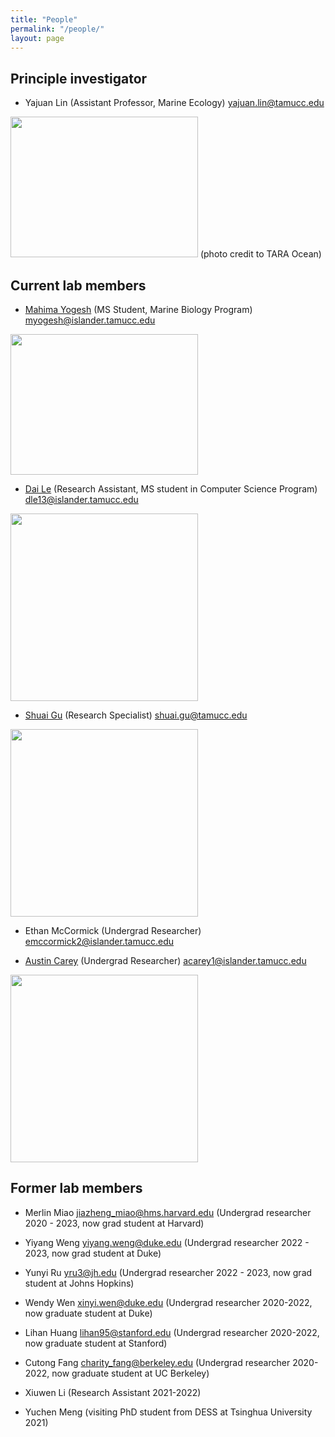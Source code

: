 ```yaml
---
title: "People"
permalink: "/people/"
layout: page
---
```


## Principle investigator
- Yajuan Lin (Assistant Professor, Marine Ecology) <yajuan.lin@tamucc.edu>

<img src="https://yajuanlin.github.io/assets/img/CREDITS-MAEVA-BARDY-YAJUAN-LIN-BD-1.jpeg" width="300" height="225"/>
(photo credit to TARA Ocean)

## Current lab members

- <a href="https://yajuanlin.github.io/Mahima/">Mahima Yogesh</a> (MS Student, Marine Biology Program) <myogesh@islander.tamucc.edu>

<img src="https://yajuanlin.github.io/assets/img/Mahima_profile-photo.png" width="300" height="225"/> 

- <a href="https://yajuanlin.github.io/DaiLe/">Dai Le</a> (Research Assistant, MS student in Computer Science Program) <dle13@islander.tamucc.edu>

<img src="https://yajuanlin.github.io/assets/img/LeDai profile photo.png" width="300" /> 

- <a href="https://yajuanlin.github.io/ShuaiGu/">Shuai Gu</a> (Research Specialist) <shuai.gu@tamucc.edu>

<img src="https://yajuanlin.github.io/assets/img/Shuai profile photo.png" width="300" /> 

- Ethan McCormick (Undergrad Researcher) <emccormick2@islander.tamucc.edu>

- <a href="https://yajuanlin.github.io/AustinC/">Austin Carey</a> (Undergrad Researcher) <acarey1@islander.tamucc.edu>

<img src="https://yajuanlin.github.io/assets/img/Austin profile photo.png" width="300" /> 

## Former lab members

- Merlin Miao <jiazheng_miao@hms.harvard.edu> (Undergrad researcher 2020 - 2023, now grad student at Harvard)

- Yiyang Weng <yiyang.weng@duke.edu> (Undergrad researcher 2022 - 2023, now grad student at Duke)

- Yunyi Ru <yru3@jh.edu> (Undergrad researcher 2022 - 2023, now grad student at Johns Hopkins)

- Wendy Wen <xinyi.wen@duke.edu> (Undergrad researcher 2020-2022, now graduate student at Duke)

- Lihan Huang <lihan95@stanford.edu> (Undergrad researcher 2020-2022, now graduate student at Stanford)

- Cutong Fang <charity_fang@berkeley.edu> (Undergrad researcher 2020-2022, now graduate student at UC Berkeley)

- Xiuwen Li (Research Assistant 2021-2022)

- Yuchen Meng (visiting PhD student from DESS at Tsinghua University 2021)

